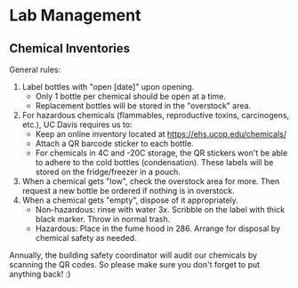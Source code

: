 # Lab Management

## Chemical Inventories

General rules:

1. Label bottles with "open [date]" upon opening.  
    * Only 1 bottle per chemical should be open at a time. 
    * Replacement bottles will be stored in the "overstock" area. 
2. For hazardous chemicals (flammables, reproductive toxins, carcinogens, etc.), UC Davis requires us to:
    * Keep an online inventory located at https://ehs.ucop.edu/chemicals/ 
    * Attach a QR barcode sticker to each bottle. 
    * For chemicals in 4C and -20C storage, the QR stickers won't be able to adhere to the cold bottles (condensation). These labels will be stored on the fridge/freezer in a pouch. 
3. When a chemical gets "low", check the overstock area for more.  Then request a new bottle be ordered if nothing is in overstock.  
4. When a chemical gets "empty", dispose of it appropriately.
    * Non-hazardous: rinse with water 3x. Scribble on the label with thick black marker. Throw in normal trash.
    * Hazardous: Place in the fume hood in 286. Arrange for disposal by chemical safety as needed. 

Annually, the building safety coordinator will audit our chemicals by scanning the QR codes. So please make sure you don't forget to put anything back! :)
